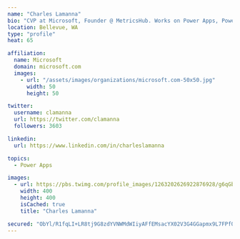 ```yaml
---
name: "Charles Lamanna"
bio: "CVP at Microsoft, Founder @ MetricsHub. Works on Power Apps, Power Automate, Power Virtual Agent, Common Data Service and Dynamics 365."
location: Bellevue, WA
type: "profile"
heat: 65

affiliation:
  name: Microsoft
  domain: microsoft.com
  images:
    - url: "/assets/images/organizations/microsoft.com-50x50.jpg"
      width: 50
      height: 50

twitter:
  username: clamanna
  url: https://twitter.com/clamanna
  followers: 3603

linkedin:
  url: https://www.linkedin.com/in/charleslamanna

topics:
  - Power Apps

images:
  - url: https://pbs.twimg.com/profile_images/1263202626922876928/g6qGbHZ-_400x400.jpg
    width: 400
    height: 400
    isCached: true
    title: "Charles Lamanna"

secured: "ObYl/R1fqLI+LR8tj9G8zdYVNWMdWIiyAFfEMsacYX02V3G4GGapmx9L7FPfOaCrdi8hha33tr14ZLUg6hvjHEh37SP7Bglz4Dmt6l3W33SmJg/jJtG6kAnu/IvPFZUPFFSIQb0PcubzN58M9xXHC9kQBAXdaxRsJS5NLV8ltx/5ZdMWtvHx+AkGziEdq45sn45f5i+/BkzTgfCEfMx4cmzI3/C8vQwfknv9GEF9DXWgfqmb1FcszpLteoTSHVtiqMorL2S6bzWbjUUEQmlNU9RIZnEIq0pojGRbbIgfoisPkRUG9agDYW/vm/YN0+mdYiMzjtYovCpss5daX88auDGBWwt7Cm8gsG/5eVE4mziRo1Xr6Pm6Mj/pWsTt0QICjhE3Q2eI+7fvKoRuMisdVHUo8hyk8VkHyYqotJT8Pus=;KQoDWjHVTykpkhn0UcO7Pw=="
---
```


